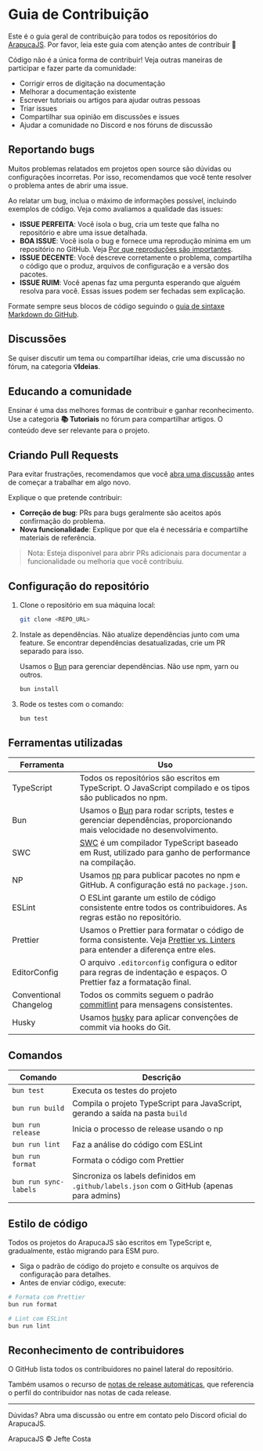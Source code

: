 # Guia de Contribuição

Este é o guia geral de contribuição para todos os repositórios do [ArapucaJS](https://github.com/arapucajs). Por favor, leia este guia com atenção antes de contribuir 🙏

Código não é a única forma de contribuir! Veja outras maneiras de participar e fazer parte da comunidade:

- Corrigir erros de digitação na documentação
- Melhorar a documentação existente
- Escrever tutoriais ou artigos para ajudar outras pessoas
- Triar issues
- Compartilhar sua opinião em discussões e issues
- Ajudar a comunidade no Discord e nos fóruns de discussão

## Reportando bugs

Muitos problemas relatados em projetos open source são dúvidas ou configurações incorretas. Por isso, recomendamos que você tente resolver o problema antes de abrir uma issue.

Ao relatar um bug, inclua o máximo de informações possível, incluindo exemplos de código. Veja como avaliamos a qualidade das issues:

- **ISSUE PERFEITA**: Você isola o bug, cria um teste que falha no repositório e abre uma issue detalhada.
- **BOA ISSUE**: Você isola o bug e fornece uma reprodução mínima em um repositório no GitHub. Veja [Por que reproduções são importantes](https://antfu.me/posts/why-reproductions-are-required).
- **ISSUE DECENTE**: Você descreve corretamente o problema, compartilha o código que o produz, arquivos de configuração e a versão dos pacotes.
- **ISSUE RUIM**: Você apenas faz uma pergunta esperando que alguém resolva para você. Essas issues podem ser fechadas sem explicação.

Formate sempre seus blocos de código seguindo o [guia de sintaxe Markdown do GitHub](https://docs.github.com/pt/get-started/writing-on-github/getting-started-with-writing-and-formatting-on-github/basic-writing-and-formatting-syntax).

## Discussões

Se quiser discutir um tema ou compartilhar ideias, crie uma discussão no fórum, na categoria **💡Ideias**.

## Educando a comunidade

Ensinar é uma das melhores formas de contribuir e ganhar reconhecimento. Use a categoria **📚 Tutoriais** no fórum para compartilhar artigos. O conteúdo deve ser relevante para o projeto.

## Criando Pull Requests

Para evitar frustrações, recomendamos que você [abra uma discussão](#) antes de começar a trabalhar em algo novo.

Explique o que pretende contribuir:

- **Correção de bug**: PRs para bugs geralmente são aceitos após confirmação do problema.
- **Nova funcionalidade**: Explique por que ela é necessária e compartilhe materiais de referência.

> Nota: Esteja disponível para abrir PRs adicionais para documentar a funcionalidade ou melhoria que você contribuiu.

## Configuração do repositório

1. Clone o repositório em sua máquina local:

    ```sh
    git clone <REPO_URL>
    ```

2. Instale as dependências. Não atualize dependências junto com uma feature. Se encontrar dependências desatualizadas, crie um PR separado para isso.

    Usamos o [Bun](https://bun.sh/) para gerenciar dependências. Não use npm, yarn ou outros.

    ```sh
    bun install
    ```

3. Rode os testes com o comando:

    ```sh
    bun test
    ```

## Ferramentas utilizadas

| Ferramenta | Uso |
|------------|-----|
| TypeScript | Todos os repositórios são escritos em TypeScript. O JavaScript compilado e os tipos são publicados no npm. |
| Bun | Usamos o [Bun](https://bun.sh/) para rodar scripts, testes e gerenciar dependências, proporcionando mais velocidade no desenvolvimento. |
| SWC | [SWC](https://swc.rs/) é um compilador TypeScript baseado em Rust, utilizado para ganho de performance na compilação. |
| NP | Usamos [np](https://github.com/sindresorhus/np) para publicar pacotes no npm e GitHub. A configuração está no `package.json`. |
| ESLint | O ESLint garante um estilo de código consistente entre todos os contribuidores. As regras estão no repositório. |
| Prettier | Usamos o Prettier para formatar o código de forma consistente. Veja [Prettier vs. Linters](https://prettier.io/docs/en/comparison.html) para entender a diferença entre eles. |
| EditorConfig | O arquivo `.editorconfig` configura o editor para regras de indentação e espaços. O Prettier faz a formatação final. |
| Conventional Changelog | Todos os commits seguem o padrão [commitlint](https://github.com/conventional-changelog/commitlint/#what-is-commitlint) para mensagens consistentes. |
| Husky | Usamos [husky](https://typicode.github.io/husky/#/) para aplicar convenções de commit via hooks do Git. |

## Comandos

| Comando | Descrição |
|---------|-----------|
| `bun test` | Executa os testes do projeto |
| `bun run build` | Compila o projeto TypeScript para JavaScript, gerando a saída na pasta `build` |
| `bun run release` | Inicia o processo de release usando o np |
| `bun run lint` | Faz a análise do código com ESLint |
| `bun run format` | Formata o código com Prettier |
| `bun run sync-labels` | Sincroniza os labels definidos em `.github/labels.json` com o GitHub (apenas para admins) |

## Estilo de código

Todos os projetos do ArapucaJS são escritos em TypeScript e, gradualmente, estão migrando para ESM puro.

- Siga o padrão de código do projeto e consulte os arquivos de configuração para detalhes.
- Antes de enviar código, execute:

```sh
# Formata com Prettier
bun run format

# Lint com ESLint
bun run lint
```

## Reconhecimento de contribuidores

O GitHub lista todos os contribuidores no painel lateral do repositório.

Também usamos o recurso de [notas de release automáticas](https://docs.github.com/pt/repositories/releasing-projects-on-github/automatically-generated-release-notes#about-automatically-generated-release-notes), que referencia o perfil do contribuidor nas notas de cada release.

---

Dúvidas? Abra uma discussão ou entre em contato pelo Discord oficial do ArapucaJS.

ArapucaJS © Jefte Costa